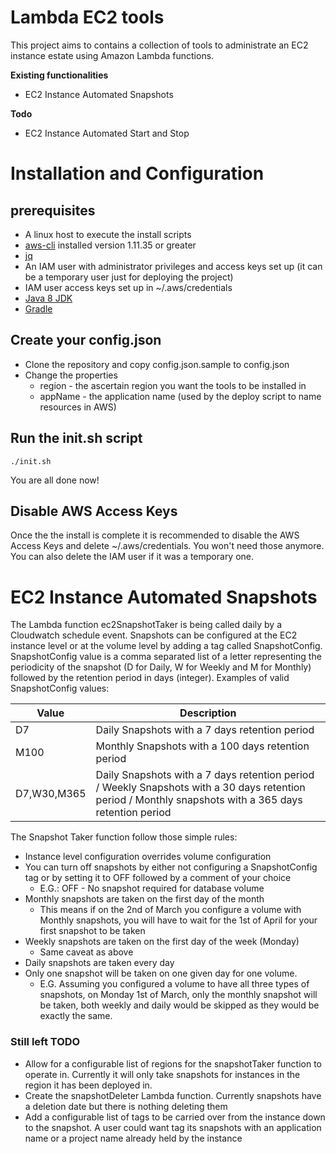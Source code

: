 # Lambda EC2 tools

This project aims to contains a collection of tools to administrate an EC2 instance estate using Amazon Lambda functions.

**Existing functionalities**

  - EC2 Instance Automated Snapshots

**Todo**

- EC2 Instance Automated Start and Stop

# Installation and Configuration
## prerequisites
* A linux host to execute the install scripts
* [aws-cli](http://docs.aws.amazon.com/cli/latest/userguide/installing.html) installed version 1.11.35 or greater
* [jq](https://stedolan.github.io/jq/)
* An IAM user with administrator privileges and access keys set up (it can be a temporary user just for deploying the project)
* IAM user access keys set up in ~/.aws/credentials
* [Java 8 JDK](http://www.oracle.com/technetwork/java/javase/downloads/index.html)
* [Gradle](https://gradle.org/install)

## Create your config.json
* Clone the repository and copy config.json.sample to config.json
* Change the properties
  * region - the ascertain region you want the tools to be installed in
  * appName - the application name (used by the deploy script to name resources in AWS)

## Run the init.sh script
```./init.sh```

You are all done now!

## Disable AWS Access Keys
Once the the install is complete it is recommended to disable the AWS Access Keys and delete ~/.aws/credentials. You won't need those anymore.
You can also delete the IAM user if it was a temporary one.

# EC2 Instance Automated Snapshots
The Lambda function ec2SnapshotTaker is being called daily by a Cloudwatch schedule event.
Snapshots can be configured at the EC2 instance level or at the volume level by adding a tag called SnapshotConfig.
SnapshotConfig value is a comma separated list of a letter representing the periodicity of the snapshot (D for Daily, W for Weekly and M for Monthly) followed by the retention period in days (integer).
Examples of valid SnapshotConfig values:

| Value  |  Description |
|--------|--------------|
| D7     | Daily Snapshots with a 7 days retention period   |
| M100   | Monthly Snapshots with a 100 days retention period |
| D7,W30,M365 | Daily Snapshots with a 7 days retention period / Weekly Snapshots with a 30 days retention period / Monthly snapshots with a 365 days retention period

The Snapshot Taker function follow those simple rules:

* Instance level configuration overrides volume configuration
* You can turn off snapshots by either not configuring a SnapshotConfig tag or by setting it to OFF followed by a comment of your choice
  * E.G.: OFF - No snapshot required for database volume  
* Monthly snapshots are taken on the first day of the month
  * This means if on the 2nd of March you configure a volume with Monthly snapshots, you will have to wait for the 1st of April for your first snapshot to be taken
* Weekly snapshots are taken on the first day of the week (Monday)
  * Same caveat as above
* Daily snapshots are taken every day
* Only one snapshot will be taken on one given day for one volume.
  * E.G. Assuming you configured a volume to have all three types of snapshots, on Monday 1st of March, only the monthly snapshot will be taken, both weekly and daily would be skipped as they would be exactly the same.


### Still left TODO
* Allow for a configurable list of regions for the snapshotTaker function to operate in. Currently it will only take snapshots for instances in the region it has been deployed in.
* Create the snapshotDeleter Lambda function. Currently snapshots have a deletion date but there is nothing deleting them
* Add a configurable list of tags to be carried over from the instance down to the snapshot. A user could want tag its snapshots with an application name or a project name already held by the instance
